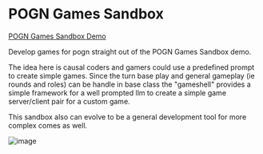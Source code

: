 # POGN Games Sandbox
[POGN Games Sandbox Demo](https://pogngamesandbox-eac15b3c6192.herokuapp.com/)

Develop games for pogn straight out of the POGN Games Sandbox demo.

The idea here is causal coders and gamers could use a predefined prompt to create simple games.  Since the turn base play and general gameplay (ie rounds and roles) can be handle in base class the "gameshell" provides a simple framework for a well prompted llm to create a simple game server/client pair for a custom game. 

This sandbox also can evolve to be a general development tool for more complex comes as well.

![image](https://github.com/user-attachments/assets/d488bdc5-e781-468e-ae7f-e905a45d974e)
